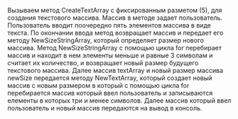 Вызываем метод CreateTextArray с фиксированным разметом (5), для создания текстового массива. Массив в методе задает пользователь.
Пользователь вводит поочередно пять элементов массива в виде текста.
По окончании ввода метод возвращает массив и передает его методу NewSizeStringArray, который определяет размер нового массива.
Метод NewSizeStringArray с помощью цикла for перебирает массив и находит в нем элементы меньше и равные 3 символам и считает их количество,
и возвращает новый размер будущего текстового массива.
Далее массив textArray и новый размер массива newSize передается методу NewTextArray, который создает новый массив с новым размером в который с
помощью цикла for перебирается массив который ввел пользователь и записываются елементы в которых три и менее символов.
Далее массив который ввел пользователь и новый массив передаются на вывод в консоль.
